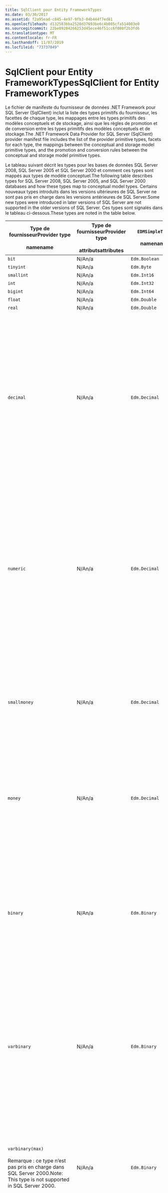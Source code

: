 ```yaml
---
title: SqlClient pour Entity FrameworkTypes
ms.date: 03/30/2017
ms.assetid: f2a95ead-c845-4e97-9fb3-04b444f7ed81
ms.openlocfilehash: d132583bba2520d37693be6c4b085cfa514003e0
ms.sourcegitcommit: 22be09204266253d45ece46f51cc6f080f2b3fd6
ms.translationtype: MT
ms.contentlocale: fr-FR
ms.lasthandoff: 11/07/2019
ms.locfileid: "73737849"
---
```

# <a name="sqlclient-for-entity-frameworktypes"></a><span data-ttu-id="7ddc2-102">SqlClient pour Entity FrameworkTypes</span><span class="sxs-lookup"><span data-stu-id="7ddc2-102">SqlClient for Entity FrameworkTypes</span></span>
<span data-ttu-id="7ddc2-103">Le fichier de manifeste du fournisseur de données .NET Framework pour SQL Server (SqlClient) inclut la liste des types primitifs du fournisseur, les facettes de chaque type, les mappages entre les types primitifs des modèles conceptuels et de stockage, ainsi que les règles de promotion et de conversion entre les types primitifs des modèles conceptuels et de stockage.</span><span class="sxs-lookup"><span data-stu-id="7ddc2-103">The .NET Framework Data Provider for SQL Server (SqlClient) provider manifest file includes the list of the provider primitive types, facets for each type, the mappings between the conceptual and storage model primitive types, and the promotion and conversion rules between the conceptual and storage model primitive types.</span></span>  
  
 <span data-ttu-id="7ddc2-104">Le tableau suivant décrit les types pour les bases de données SQL Server 2008, SQL Server 2005 et SQL Server 2000 et comment ces types sont mappés aux types de modèle conceptuel.</span><span class="sxs-lookup"><span data-stu-id="7ddc2-104">The following table describes types for SQL Server 2008, SQL Server 2005, and SQL Server 2000 databases and how these types map to conceptual model types.</span></span> <span data-ttu-id="7ddc2-105">Certains nouveaux types introduits dans les versions ultérieures de SQL Server ne sont pas pris en charge dans les versions antérieures de SQL Server.</span><span class="sxs-lookup"><span data-stu-id="7ddc2-105">Some new types were introduced in later versions of SQL Server are not supported in the older versions of SQL Server.</span></span> <span data-ttu-id="7ddc2-106">Ces types sont signalés dans le tableau ci-dessous.</span><span class="sxs-lookup"><span data-stu-id="7ddc2-106">These types are noted in the table below.</span></span>  
  
|<span data-ttu-id="7ddc2-107">Type de fournisseur</span><span class="sxs-lookup"><span data-stu-id="7ddc2-107">Provider type</span></span><br /><br /> <span data-ttu-id="7ddc2-108">name</span><span class="sxs-lookup"><span data-stu-id="7ddc2-108">name</span></span>|<span data-ttu-id="7ddc2-109">Type de fournisseur</span><span class="sxs-lookup"><span data-stu-id="7ddc2-109">Provider type</span></span><br /><br /> <span data-ttu-id="7ddc2-110">attributs</span><span class="sxs-lookup"><span data-stu-id="7ddc2-110">attributes</span></span>|`EDMSimpleType`<br /><br /> <span data-ttu-id="7ddc2-111">name</span><span class="sxs-lookup"><span data-stu-id="7ddc2-111">name</span></span>|<span data-ttu-id="7ddc2-112">Facettes</span><span class="sxs-lookup"><span data-stu-id="7ddc2-112">Facets</span></span>|  
|----------------------------|----------------------------------|------------------------------|------------|  
|`bit`|<span data-ttu-id="7ddc2-113">N/A</span><span class="sxs-lookup"><span data-stu-id="7ddc2-113">n/a</span></span>|`Edm.Boolean`|<span data-ttu-id="7ddc2-114">N/A</span><span class="sxs-lookup"><span data-stu-id="7ddc2-114">n/a</span></span>|  
|`tinyint`|<span data-ttu-id="7ddc2-115">N/A</span><span class="sxs-lookup"><span data-stu-id="7ddc2-115">n/a</span></span>|`Edm.Byte`|<span data-ttu-id="7ddc2-116">N/A</span><span class="sxs-lookup"><span data-stu-id="7ddc2-116">n/a</span></span>|  
|`smallint`|<span data-ttu-id="7ddc2-117">N/A</span><span class="sxs-lookup"><span data-stu-id="7ddc2-117">n/a</span></span>|`Edm.Int16`|<span data-ttu-id="7ddc2-118">N/A</span><span class="sxs-lookup"><span data-stu-id="7ddc2-118">n/a</span></span>|  
|`int`|<span data-ttu-id="7ddc2-119">N/A</span><span class="sxs-lookup"><span data-stu-id="7ddc2-119">n/a</span></span>|`Edm.Int32`|<span data-ttu-id="7ddc2-120">N/A</span><span class="sxs-lookup"><span data-stu-id="7ddc2-120">n/a</span></span>|  
|`bigint`|<span data-ttu-id="7ddc2-121">N/A</span><span class="sxs-lookup"><span data-stu-id="7ddc2-121">n/a</span></span>|`Edm.Int64`|<span data-ttu-id="7ddc2-122">N/A</span><span class="sxs-lookup"><span data-stu-id="7ddc2-122">n/a</span></span>|  
|`float`|<span data-ttu-id="7ddc2-123">N/A</span><span class="sxs-lookup"><span data-stu-id="7ddc2-123">n/a</span></span>|`Edm.Double`|<span data-ttu-id="7ddc2-124">N/A</span><span class="sxs-lookup"><span data-stu-id="7ddc2-124">n/a</span></span>|  
|`real`|<span data-ttu-id="7ddc2-125">N/A</span><span class="sxs-lookup"><span data-stu-id="7ddc2-125">n/a</span></span>|`Edm.Double`|<span data-ttu-id="7ddc2-126">N/A</span><span class="sxs-lookup"><span data-stu-id="7ddc2-126">n/a</span></span>|  
|`decimal`|<span data-ttu-id="7ddc2-127">N/A</span><span class="sxs-lookup"><span data-stu-id="7ddc2-127">n/a</span></span>|`Edm.Decimal`|<span data-ttu-id="7ddc2-128">Précision</span><span class="sxs-lookup"><span data-stu-id="7ddc2-128">Precision:</span></span><br /><br /> <span data-ttu-id="7ddc2-129">-Minimum : 1</span><span class="sxs-lookup"><span data-stu-id="7ddc2-129">- Minimum: 1</span></span><br /><br /> <span data-ttu-id="7ddc2-130">-Maximum : 38</span><span class="sxs-lookup"><span data-stu-id="7ddc2-130">- Maximum: 38</span></span><br /><br /> <span data-ttu-id="7ddc2-131">-Par défaut : 18</span><span class="sxs-lookup"><span data-stu-id="7ddc2-131">- Default: 18</span></span><br /><br /> <span data-ttu-id="7ddc2-132">-Constante : false</span><span class="sxs-lookup"><span data-stu-id="7ddc2-132">- Constant: False</span></span><br /><br /> <span data-ttu-id="7ddc2-133">Échelle</span><span class="sxs-lookup"><span data-stu-id="7ddc2-133">Scale:</span></span><br /><br /> <span data-ttu-id="7ddc2-134">-Minimum : 0</span><span class="sxs-lookup"><span data-stu-id="7ddc2-134">- Minimum: 0</span></span><br /><br /> <span data-ttu-id="7ddc2-135">-Maximum : 38</span><span class="sxs-lookup"><span data-stu-id="7ddc2-135">- Maximum: 38</span></span><br /><br /> <span data-ttu-id="7ddc2-136">-Valeur par défaut : 0</span><span class="sxs-lookup"><span data-stu-id="7ddc2-136">- Default: 0</span></span><br /><br /> <span data-ttu-id="7ddc2-137">-Constante : false</span><span class="sxs-lookup"><span data-stu-id="7ddc2-137">- Constant: False</span></span>|  
|`numeric`|<span data-ttu-id="7ddc2-138">N/A</span><span class="sxs-lookup"><span data-stu-id="7ddc2-138">n/a</span></span>|`Edm.Decimal`|<span data-ttu-id="7ddc2-139">Précision</span><span class="sxs-lookup"><span data-stu-id="7ddc2-139">Precision:</span></span><br /><br /> <span data-ttu-id="7ddc2-140">-Minimum : 1</span><span class="sxs-lookup"><span data-stu-id="7ddc2-140">- Minimum: 1</span></span><br /><br /> <span data-ttu-id="7ddc2-141">-Maximum : 38</span><span class="sxs-lookup"><span data-stu-id="7ddc2-141">- Maximum: 38</span></span><br /><br /> <span data-ttu-id="7ddc2-142">-Par défaut : 18</span><span class="sxs-lookup"><span data-stu-id="7ddc2-142">- Default: 18</span></span><br /><br /> <span data-ttu-id="7ddc2-143">-Constante : false</span><span class="sxs-lookup"><span data-stu-id="7ddc2-143">- Constant: False</span></span><br /><br /> <span data-ttu-id="7ddc2-144">Échelle</span><span class="sxs-lookup"><span data-stu-id="7ddc2-144">Scale:</span></span><br /><br /> <span data-ttu-id="7ddc2-145">-Minimum : 0</span><span class="sxs-lookup"><span data-stu-id="7ddc2-145">- Minimum: 0</span></span><br /><br /> <span data-ttu-id="7ddc2-146">-Maximum : 38</span><span class="sxs-lookup"><span data-stu-id="7ddc2-146">- Maximum: 38</span></span><br /><br /> <span data-ttu-id="7ddc2-147">-Valeur par défaut : 0</span><span class="sxs-lookup"><span data-stu-id="7ddc2-147">- Default: 0</span></span><br /><br /> <span data-ttu-id="7ddc2-148">-Constante : false</span><span class="sxs-lookup"><span data-stu-id="7ddc2-148">- Constant: False</span></span>|  
|`smallmoney`|<span data-ttu-id="7ddc2-149">N/A</span><span class="sxs-lookup"><span data-stu-id="7ddc2-149">n/a</span></span>|`Edm.Decimal`|<span data-ttu-id="7ddc2-150">Précision</span><span class="sxs-lookup"><span data-stu-id="7ddc2-150">Precision:</span></span><br /><br /> <span data-ttu-id="7ddc2-151">-Par défaut : 10</span><span class="sxs-lookup"><span data-stu-id="7ddc2-151">- Default: 10</span></span><br /><br /> <span data-ttu-id="7ddc2-152">-Constante : true</span><span class="sxs-lookup"><span data-stu-id="7ddc2-152">- Constant: True</span></span><br /><br /> <span data-ttu-id="7ddc2-153">Échelle</span><span class="sxs-lookup"><span data-stu-id="7ddc2-153">Scale:</span></span><br /><br /> <span data-ttu-id="7ddc2-154">-Valeur par défaut : 4</span><span class="sxs-lookup"><span data-stu-id="7ddc2-154">- Default: 4</span></span><br /><br /> <span data-ttu-id="7ddc2-155">-Constante : true</span><span class="sxs-lookup"><span data-stu-id="7ddc2-155">- Constant: True</span></span>|  
|`money`|<span data-ttu-id="7ddc2-156">N/A</span><span class="sxs-lookup"><span data-stu-id="7ddc2-156">n/a</span></span>|`Edm.Decimal`|<span data-ttu-id="7ddc2-157">Précision</span><span class="sxs-lookup"><span data-stu-id="7ddc2-157">Precision:</span></span><br /><br /> <span data-ttu-id="7ddc2-158">-Par défaut : 19</span><span class="sxs-lookup"><span data-stu-id="7ddc2-158">- Default: 19</span></span><br /><br /> <span data-ttu-id="7ddc2-159">-Constante : true</span><span class="sxs-lookup"><span data-stu-id="7ddc2-159">- Constant: True</span></span><br /><br /> <span data-ttu-id="7ddc2-160">Échelle</span><span class="sxs-lookup"><span data-stu-id="7ddc2-160">Scale:</span></span><br /><br /> <span data-ttu-id="7ddc2-161">-Valeur par défaut : 4</span><span class="sxs-lookup"><span data-stu-id="7ddc2-161">- Default: 4</span></span><br /><br /> <span data-ttu-id="7ddc2-162">-Constante : true</span><span class="sxs-lookup"><span data-stu-id="7ddc2-162">- Constant: True</span></span>|  
|`binary`|<span data-ttu-id="7ddc2-163">N/A</span><span class="sxs-lookup"><span data-stu-id="7ddc2-163">n/a</span></span>|`Edm.Binary`|<span data-ttu-id="7ddc2-164">MaxLength</span><span class="sxs-lookup"><span data-stu-id="7ddc2-164">MaxLength:</span></span><br /><br /> <span data-ttu-id="7ddc2-165">-Minimum : 1</span><span class="sxs-lookup"><span data-stu-id="7ddc2-165">- Minimum: 1</span></span><br /><br /> <span data-ttu-id="7ddc2-166">-Maximum : 8000</span><span class="sxs-lookup"><span data-stu-id="7ddc2-166">- Maximum: 8000</span></span><br /><br /> <span data-ttu-id="7ddc2-167">-Par défaut : 8000</span><span class="sxs-lookup"><span data-stu-id="7ddc2-167">- Default: 8000</span></span><br /><br /> <span data-ttu-id="7ddc2-168">-Constante : false</span><span class="sxs-lookup"><span data-stu-id="7ddc2-168">- Constant: False</span></span><br /><br /> <span data-ttu-id="7ddc2-169">Multiple</span><span class="sxs-lookup"><span data-stu-id="7ddc2-169">FixedLength:</span></span><br /><br /> <span data-ttu-id="7ddc2-170">-Valeur par défaut : true</span><span class="sxs-lookup"><span data-stu-id="7ddc2-170">- Default: True</span></span><br /><br /> <span data-ttu-id="7ddc2-171">-Constante : true</span><span class="sxs-lookup"><span data-stu-id="7ddc2-171">- Constant: True</span></span>|  
|`varbinary`|<span data-ttu-id="7ddc2-172">N/A</span><span class="sxs-lookup"><span data-stu-id="7ddc2-172">n/a</span></span>|`Edm.Binary`|<span data-ttu-id="7ddc2-173">MaxLength</span><span class="sxs-lookup"><span data-stu-id="7ddc2-173">MaxLength:</span></span><br /><br /> <span data-ttu-id="7ddc2-174">-Minimum : 1</span><span class="sxs-lookup"><span data-stu-id="7ddc2-174">- Minimum: 1</span></span><br /><br /> <span data-ttu-id="7ddc2-175">-Maximum : 8000</span><span class="sxs-lookup"><span data-stu-id="7ddc2-175">- Maximum: 8000</span></span><br /><br /> <span data-ttu-id="7ddc2-176">-Par défaut : 8000</span><span class="sxs-lookup"><span data-stu-id="7ddc2-176">- Default: 8000</span></span><br /><br /> <span data-ttu-id="7ddc2-177">-Constante : false</span><span class="sxs-lookup"><span data-stu-id="7ddc2-177">- Constant: False</span></span><br /><br /> <span data-ttu-id="7ddc2-178">Multiple</span><span class="sxs-lookup"><span data-stu-id="7ddc2-178">FixedLength:</span></span><br /><br /> <span data-ttu-id="7ddc2-179">-Valeur par défaut : false</span><span class="sxs-lookup"><span data-stu-id="7ddc2-179">- Default: False</span></span><br /><br /> <span data-ttu-id="7ddc2-180">-Constante : true</span><span class="sxs-lookup"><span data-stu-id="7ddc2-180">- Constant: True</span></span>|  
|`varbinary(max)`<br /><br /> <span data-ttu-id="7ddc2-181">Remarque : ce type n’est pas pris en charge dans SQL Server 2000.</span><span class="sxs-lookup"><span data-stu-id="7ddc2-181">Note: This type is not supported in SQL Server 2000.</span></span>|<span data-ttu-id="7ddc2-182">N/A</span><span class="sxs-lookup"><span data-stu-id="7ddc2-182">n/a</span></span>|`Edm.Binary`|<span data-ttu-id="7ddc2-183">MaxLength</span><span class="sxs-lookup"><span data-stu-id="7ddc2-183">MaxLength:</span></span><br /><br /> <span data-ttu-id="7ddc2-184">-Par défaut : 214748364780</span><span class="sxs-lookup"><span data-stu-id="7ddc2-184">- Default: 214748364780</span></span><br /><br /> <span data-ttu-id="7ddc2-185">-Constante : true</span><span class="sxs-lookup"><span data-stu-id="7ddc2-185">- Constant: True</span></span><br /><br /> <span data-ttu-id="7ddc2-186">Multiple</span><span class="sxs-lookup"><span data-stu-id="7ddc2-186">FixedLength:</span></span><br /><br /> <span data-ttu-id="7ddc2-187">-Valeur par défaut : false</span><span class="sxs-lookup"><span data-stu-id="7ddc2-187">- Default: False</span></span><br /><br /> <span data-ttu-id="7ddc2-188">-Constante : true</span><span class="sxs-lookup"><span data-stu-id="7ddc2-188">- Constant: True</span></span>|  
|`image`|<span data-ttu-id="7ddc2-189">N/A</span><span class="sxs-lookup"><span data-stu-id="7ddc2-189">n/a</span></span>|`Edm.Binary`|<span data-ttu-id="7ddc2-190">MaxLength</span><span class="sxs-lookup"><span data-stu-id="7ddc2-190">MaxLength:</span></span><br /><br /> <span data-ttu-id="7ddc2-191">-Par défaut : 2147483647</span><span class="sxs-lookup"><span data-stu-id="7ddc2-191">- Default: 2147483647</span></span><br /><br /> <span data-ttu-id="7ddc2-192">-Constante : true</span><span class="sxs-lookup"><span data-stu-id="7ddc2-192">- Constant: True</span></span><br /><br /> <span data-ttu-id="7ddc2-193">Multiple</span><span class="sxs-lookup"><span data-stu-id="7ddc2-193">FixedLength:</span></span><br /><br /> <span data-ttu-id="7ddc2-194">-Valeur par défaut : false</span><span class="sxs-lookup"><span data-stu-id="7ddc2-194">- Default: False</span></span><br /><br /> <span data-ttu-id="7ddc2-195">-Constante : true</span><span class="sxs-lookup"><span data-stu-id="7ddc2-195">- Constant: True</span></span>|  
|`timestamp`|<span data-ttu-id="7ddc2-196">N/A</span><span class="sxs-lookup"><span data-stu-id="7ddc2-196">n/a</span></span>|`Edm.Binary`|<span data-ttu-id="7ddc2-197">MaxLength</span><span class="sxs-lookup"><span data-stu-id="7ddc2-197">MaxLength:</span></span><br /><br /> <span data-ttu-id="7ddc2-198">-Valeur par défaut : 8</span><span class="sxs-lookup"><span data-stu-id="7ddc2-198">- Default: 8</span></span><br /><br /> <span data-ttu-id="7ddc2-199">-Constante : true</span><span class="sxs-lookup"><span data-stu-id="7ddc2-199">- Constant: True</span></span><br /><br /> <span data-ttu-id="7ddc2-200">Multiple</span><span class="sxs-lookup"><span data-stu-id="7ddc2-200">FixedLength:</span></span><br /><br /> <span data-ttu-id="7ddc2-201">-Valeur par défaut : true</span><span class="sxs-lookup"><span data-stu-id="7ddc2-201">- Default: True</span></span><br /><br /> <span data-ttu-id="7ddc2-202">-Constante : true</span><span class="sxs-lookup"><span data-stu-id="7ddc2-202">- Constant: True</span></span>|  
|`rowversion`|<span data-ttu-id="7ddc2-203">N/A</span><span class="sxs-lookup"><span data-stu-id="7ddc2-203">n/a</span></span>|`Edm.Binary`|<span data-ttu-id="7ddc2-204">MaxLength</span><span class="sxs-lookup"><span data-stu-id="7ddc2-204">MaxLength:</span></span><br /><br /> <span data-ttu-id="7ddc2-205">-Valeur par défaut : 8</span><span class="sxs-lookup"><span data-stu-id="7ddc2-205">- Default: 8</span></span><br /><br /> <span data-ttu-id="7ddc2-206">-Constante : true</span><span class="sxs-lookup"><span data-stu-id="7ddc2-206">- Constant: True</span></span><br /><br /> <span data-ttu-id="7ddc2-207">Multiple</span><span class="sxs-lookup"><span data-stu-id="7ddc2-207">FixedLength:</span></span><br /><br /> <span data-ttu-id="7ddc2-208">-Valeur par défaut : true</span><span class="sxs-lookup"><span data-stu-id="7ddc2-208">- Default: True</span></span><br /><br /> <span data-ttu-id="7ddc2-209">-Constante : true</span><span class="sxs-lookup"><span data-stu-id="7ddc2-209">- Constant: True</span></span>|  
|`smalldatetime`|<span data-ttu-id="7ddc2-210">N/A</span><span class="sxs-lookup"><span data-stu-id="7ddc2-210">n/a</span></span>|`Edm.DateTime`|<span data-ttu-id="7ddc2-211">Précision</span><span class="sxs-lookup"><span data-stu-id="7ddc2-211">Precision:</span></span><br /><br /> <span data-ttu-id="7ddc2-212">-Valeur par défaut : 0</span><span class="sxs-lookup"><span data-stu-id="7ddc2-212">- Default: 0</span></span><br /><br /> <span data-ttu-id="7ddc2-213">-Constante : true</span><span class="sxs-lookup"><span data-stu-id="7ddc2-213">- Constant: True</span></span>|  
|`datetime`|<span data-ttu-id="7ddc2-214">N/A</span><span class="sxs-lookup"><span data-stu-id="7ddc2-214">n/a</span></span>|`Edm.DateTime`|<span data-ttu-id="7ddc2-215">Précision</span><span class="sxs-lookup"><span data-stu-id="7ddc2-215">Precision:</span></span><br /><br /> <span data-ttu-id="7ddc2-216">-Par défaut : 3</span><span class="sxs-lookup"><span data-stu-id="7ddc2-216">- Default: 3</span></span><br /><br /> <span data-ttu-id="7ddc2-217">-Constante : true</span><span class="sxs-lookup"><span data-stu-id="7ddc2-217">- Constant: True</span></span>|  
|`date`<br /><br /> <span data-ttu-id="7ddc2-218">Remarque : ce type n’est pas pris en charge dans les SQL Server 2005 et SQL Server 2000.</span><span class="sxs-lookup"><span data-stu-id="7ddc2-218">Note: This type is not supported in SQL Server 2005 and SQL Server 2000.</span></span>|<span data-ttu-id="7ddc2-219">N/A</span><span class="sxs-lookup"><span data-stu-id="7ddc2-219">n/a</span></span>|`Edm.DateTime`|<span data-ttu-id="7ddc2-220">Précision</span><span class="sxs-lookup"><span data-stu-id="7ddc2-220">Precision:</span></span><br /><br /> <span data-ttu-id="7ddc2-221">-Valeur par défaut : 0</span><span class="sxs-lookup"><span data-stu-id="7ddc2-221">- Default: 0</span></span><br /><br /> <span data-ttu-id="7ddc2-222">-Constante : false</span><span class="sxs-lookup"><span data-stu-id="7ddc2-222">- Constant: False</span></span>|  
|`time`<br /><br /> <span data-ttu-id="7ddc2-223">Remarque : ce type n’est pas pris en charge dans les SQL Server 2005 et SQL Server 2000.</span><span class="sxs-lookup"><span data-stu-id="7ddc2-223">Note: This type is not supported in SQL Server 2005 and SQL Server 2000.</span></span>|<span data-ttu-id="7ddc2-224">N/A</span><span class="sxs-lookup"><span data-stu-id="7ddc2-224">n/a</span></span>|`Edm.Time`|<span data-ttu-id="7ddc2-225">Précision</span><span class="sxs-lookup"><span data-stu-id="7ddc2-225">Precision:</span></span><br /><br /> <span data-ttu-id="7ddc2-226">-Valeur par défaut : 7</span><span class="sxs-lookup"><span data-stu-id="7ddc2-226">- Default: 7</span></span><br /><br /> <span data-ttu-id="7ddc2-227">-Constante : false</span><span class="sxs-lookup"><span data-stu-id="7ddc2-227">- Constant: False</span></span>|  
|`datetime2`<br /><br /> <span data-ttu-id="7ddc2-228">Remarque : ce type n’est pas pris en charge dans les SQL Server 2005 et SQL Server 2000.</span><span class="sxs-lookup"><span data-stu-id="7ddc2-228">Note: This type is not supported in SQL Server 2005 and SQL Server 2000.</span></span>|<span data-ttu-id="7ddc2-229">N/A</span><span class="sxs-lookup"><span data-stu-id="7ddc2-229">n/a</span></span>|`Edm.DateTime`|<span data-ttu-id="7ddc2-230">Précision</span><span class="sxs-lookup"><span data-stu-id="7ddc2-230">Precision:</span></span><br /><br /> <span data-ttu-id="7ddc2-231">-Valeur par défaut : 7</span><span class="sxs-lookup"><span data-stu-id="7ddc2-231">- Default: 7</span></span><br /><br /> <span data-ttu-id="7ddc2-232">-Constante : false</span><span class="sxs-lookup"><span data-stu-id="7ddc2-232">- Constant: False</span></span>|  
|`datetimeoffset`<br /><br /> <span data-ttu-id="7ddc2-233">Remarque : ce type n’est pas pris en charge dans les SQL Server 2005 et SQL Server 2000.</span><span class="sxs-lookup"><span data-stu-id="7ddc2-233">Note: This type is not supported in SQL Server 2005 and SQL Server 2000.</span></span>|<span data-ttu-id="7ddc2-234">N/A</span><span class="sxs-lookup"><span data-stu-id="7ddc2-234">n/a</span></span>|`Edm.DateTimeOffset`|<span data-ttu-id="7ddc2-235">Précision</span><span class="sxs-lookup"><span data-stu-id="7ddc2-235">Precision:</span></span><br /><br /> <span data-ttu-id="7ddc2-236">-Valeur par défaut : 7</span><span class="sxs-lookup"><span data-stu-id="7ddc2-236">- Default: 7</span></span><br /><br /> <span data-ttu-id="7ddc2-237">-Constante : false</span><span class="sxs-lookup"><span data-stu-id="7ddc2-237">- Constant: False</span></span>|  
|`nvarchar`<br /><br /> <span data-ttu-id="7ddc2-238">Remarque : ce type n’est pas pris en charge dans SQL Server 2000.</span><span class="sxs-lookup"><span data-stu-id="7ddc2-238">Note: This type is not supported in SQL Server 2000.</span></span>|<span data-ttu-id="7ddc2-239">N/A</span><span class="sxs-lookup"><span data-stu-id="7ddc2-239">n/a</span></span>|`Edm.String`|<span data-ttu-id="7ddc2-240">MaxLength</span><span class="sxs-lookup"><span data-stu-id="7ddc2-240">MaxLength:</span></span><br /><br /> <span data-ttu-id="7ddc2-241">-Minimum : 1</span><span class="sxs-lookup"><span data-stu-id="7ddc2-241">- Minimum: 1</span></span><br /><br /> <span data-ttu-id="7ddc2-242">-Maximum : 4000</span><span class="sxs-lookup"><span data-stu-id="7ddc2-242">- Maximum: 4000</span></span><br /><br /> <span data-ttu-id="7ddc2-243">-Par défaut : 4000</span><span class="sxs-lookup"><span data-stu-id="7ddc2-243">- Default: 4000</span></span><br /><br /> <span data-ttu-id="7ddc2-244">-Constante : false</span><span class="sxs-lookup"><span data-stu-id="7ddc2-244">- Constant: False</span></span><br /><br /> <span data-ttu-id="7ddc2-245">Unicode :</span><span class="sxs-lookup"><span data-stu-id="7ddc2-245">Unicode:</span></span><br /><br /> <span data-ttu-id="7ddc2-246">-Valeur par défaut : true</span><span class="sxs-lookup"><span data-stu-id="7ddc2-246">- Default: True</span></span><br /><br /> <span data-ttu-id="7ddc2-247">-Constante : true</span><span class="sxs-lookup"><span data-stu-id="7ddc2-247">- Constant: True</span></span><br /><br /> <span data-ttu-id="7ddc2-248">Multiple</span><span class="sxs-lookup"><span data-stu-id="7ddc2-248">FixedLength:</span></span><br /><br /> <span data-ttu-id="7ddc2-249">-Valeur par défaut : false</span><span class="sxs-lookup"><span data-stu-id="7ddc2-249">- Default: False</span></span><br /><br /> <span data-ttu-id="7ddc2-250">-Constante : true</span><span class="sxs-lookup"><span data-stu-id="7ddc2-250">- Constant: True</span></span>|  
|`varchar`<br /><br /> <span data-ttu-id="7ddc2-251">Remarque : ce type n’est pas pris en charge dans SQL Server 2000.</span><span class="sxs-lookup"><span data-stu-id="7ddc2-251">Note: This type is not supported in SQL Server 2000.</span></span>|<span data-ttu-id="7ddc2-252">N/A</span><span class="sxs-lookup"><span data-stu-id="7ddc2-252">n/a</span></span>|`Edm.String`|<span data-ttu-id="7ddc2-253">MaxLength</span><span class="sxs-lookup"><span data-stu-id="7ddc2-253">MaxLength:</span></span><br /><br /> <span data-ttu-id="7ddc2-254">-Minimum : 1</span><span class="sxs-lookup"><span data-stu-id="7ddc2-254">- Minimum: 1</span></span><br /><br /> <span data-ttu-id="7ddc2-255">-Maximum : 8000</span><span class="sxs-lookup"><span data-stu-id="7ddc2-255">- Maximum: 8000</span></span><br /><br /> <span data-ttu-id="7ddc2-256">-Par défaut : 8000</span><span class="sxs-lookup"><span data-stu-id="7ddc2-256">- Default: 8000</span></span><br /><br /> <span data-ttu-id="7ddc2-257">-Constante : false</span><span class="sxs-lookup"><span data-stu-id="7ddc2-257">- Constant: False</span></span><br /><br /> <span data-ttu-id="7ddc2-258">Unicode :</span><span class="sxs-lookup"><span data-stu-id="7ddc2-258">Unicode:</span></span><br /><br /> <span data-ttu-id="7ddc2-259">-Valeur par défaut : false</span><span class="sxs-lookup"><span data-stu-id="7ddc2-259">- Default: False</span></span><br /><br /> <span data-ttu-id="7ddc2-260">-Constante : true</span><span class="sxs-lookup"><span data-stu-id="7ddc2-260">- Constant: True</span></span><br /><br /> <span data-ttu-id="7ddc2-261">Multiple</span><span class="sxs-lookup"><span data-stu-id="7ddc2-261">FixedLength:</span></span><br /><br /> <span data-ttu-id="7ddc2-262">-Valeur par défaut : false</span><span class="sxs-lookup"><span data-stu-id="7ddc2-262">- Default: False</span></span><br /><br /> <span data-ttu-id="7ddc2-263">-Constante : true</span><span class="sxs-lookup"><span data-stu-id="7ddc2-263">- Constant: True</span></span>|  
|`char`|<span data-ttu-id="7ddc2-264">N/A</span><span class="sxs-lookup"><span data-stu-id="7ddc2-264">n/a</span></span>|`Edm.String`|<span data-ttu-id="7ddc2-265">MaxLength</span><span class="sxs-lookup"><span data-stu-id="7ddc2-265">MaxLength:</span></span><br /><br /> <span data-ttu-id="7ddc2-266">-Minimum : 1</span><span class="sxs-lookup"><span data-stu-id="7ddc2-266">- Minimum: 1</span></span><br /><br /> <span data-ttu-id="7ddc2-267">-Maximum : 8000</span><span class="sxs-lookup"><span data-stu-id="7ddc2-267">- Maximum: 8000</span></span><br /><br /> <span data-ttu-id="7ddc2-268">-Par défaut : 8000</span><span class="sxs-lookup"><span data-stu-id="7ddc2-268">- Default: 8000</span></span><br /><br /> <span data-ttu-id="7ddc2-269">-Constante : false</span><span class="sxs-lookup"><span data-stu-id="7ddc2-269">- Constant: False</span></span><br /><br /> <span data-ttu-id="7ddc2-270">Unicode :</span><span class="sxs-lookup"><span data-stu-id="7ddc2-270">Unicode:</span></span><br /><br /> <span data-ttu-id="7ddc2-271">-Valeur par défaut : false</span><span class="sxs-lookup"><span data-stu-id="7ddc2-271">- Default: False</span></span><br /><br /> <span data-ttu-id="7ddc2-272">-Constante : true</span><span class="sxs-lookup"><span data-stu-id="7ddc2-272">- Constant: True</span></span><br /><br /> <span data-ttu-id="7ddc2-273">Multiple</span><span class="sxs-lookup"><span data-stu-id="7ddc2-273">FixedLength:</span></span><br /><br /> <span data-ttu-id="7ddc2-274">-Valeur par défaut : true</span><span class="sxs-lookup"><span data-stu-id="7ddc2-274">- Default: True</span></span><br /><br /> <span data-ttu-id="7ddc2-275">-Constante : true</span><span class="sxs-lookup"><span data-stu-id="7ddc2-275">- Constant: True</span></span>|  
|`nchar`|<span data-ttu-id="7ddc2-276">N/A</span><span class="sxs-lookup"><span data-stu-id="7ddc2-276">n/a</span></span>|`Edm.String`|<span data-ttu-id="7ddc2-277">MaxLength</span><span class="sxs-lookup"><span data-stu-id="7ddc2-277">MaxLength:</span></span><br /><br /> <span data-ttu-id="7ddc2-278">-Minimum : 1</span><span class="sxs-lookup"><span data-stu-id="7ddc2-278">- Minimum: 1</span></span><br /><br /> <span data-ttu-id="7ddc2-279">-Maximum : 4000</span><span class="sxs-lookup"><span data-stu-id="7ddc2-279">- Maximum: 4000</span></span><br /><br /> <span data-ttu-id="7ddc2-280">-Par défaut : 4000</span><span class="sxs-lookup"><span data-stu-id="7ddc2-280">- Default: 4000</span></span><br /><br /> <span data-ttu-id="7ddc2-281">-Constante : false</span><span class="sxs-lookup"><span data-stu-id="7ddc2-281">- Constant: False</span></span><br /><br /> <span data-ttu-id="7ddc2-282">Unicode :</span><span class="sxs-lookup"><span data-stu-id="7ddc2-282">Unicode:</span></span><br /><br /> <span data-ttu-id="7ddc2-283">-Valeur par défaut : true</span><span class="sxs-lookup"><span data-stu-id="7ddc2-283">- Default: True</span></span><br /><br /> <span data-ttu-id="7ddc2-284">-Constante : true</span><span class="sxs-lookup"><span data-stu-id="7ddc2-284">- Constant: True</span></span><br /><br /> <span data-ttu-id="7ddc2-285">Multiple</span><span class="sxs-lookup"><span data-stu-id="7ddc2-285">FixedLength:</span></span><br /><br /> <span data-ttu-id="7ddc2-286">-Valeur par défaut : true</span><span class="sxs-lookup"><span data-stu-id="7ddc2-286">- Default: True</span></span><br /><br /> <span data-ttu-id="7ddc2-287">-Constante : true</span><span class="sxs-lookup"><span data-stu-id="7ddc2-287">- Constant: True</span></span>|  
|<span data-ttu-id="7ddc2-288">`varchar`(`max`)</span><span class="sxs-lookup"><span data-stu-id="7ddc2-288">`varchar`(`max`)</span></span>|<span data-ttu-id="7ddc2-289">N/A</span><span class="sxs-lookup"><span data-stu-id="7ddc2-289">n/a</span></span>|`Edm.String`|<span data-ttu-id="7ddc2-290">MaxLength</span><span class="sxs-lookup"><span data-stu-id="7ddc2-290">MaxLength:</span></span><br /><br /> <span data-ttu-id="7ddc2-291">-Par défaut : 2147483647</span><span class="sxs-lookup"><span data-stu-id="7ddc2-291">- Default: 2147483647</span></span><br /><br /> <span data-ttu-id="7ddc2-292">-Constante : true</span><span class="sxs-lookup"><span data-stu-id="7ddc2-292">- Constant: True</span></span><br /><br /> <span data-ttu-id="7ddc2-293">Unicode :</span><span class="sxs-lookup"><span data-stu-id="7ddc2-293">Unicode:</span></span><br /><br /> <span data-ttu-id="7ddc2-294">-Valeur par défaut : false</span><span class="sxs-lookup"><span data-stu-id="7ddc2-294">- Default: False</span></span><br /><br /> <span data-ttu-id="7ddc2-295">-Constante : true</span><span class="sxs-lookup"><span data-stu-id="7ddc2-295">- Constant: True</span></span><br /><br /> <span data-ttu-id="7ddc2-296">Multiple</span><span class="sxs-lookup"><span data-stu-id="7ddc2-296">FixedLength:</span></span><br /><br /> <span data-ttu-id="7ddc2-297">-Valeur par défaut : false</span><span class="sxs-lookup"><span data-stu-id="7ddc2-297">- Default: False</span></span><br /><br /> <span data-ttu-id="7ddc2-298">-Constante : true</span><span class="sxs-lookup"><span data-stu-id="7ddc2-298">- Constant: True</span></span>|  
|<span data-ttu-id="7ddc2-299">`nvarchar`(`max`)</span><span class="sxs-lookup"><span data-stu-id="7ddc2-299">`nvarchar`(`max`)</span></span>|<span data-ttu-id="7ddc2-300">N/A</span><span class="sxs-lookup"><span data-stu-id="7ddc2-300">n/a</span></span>|`Edm.String`|<span data-ttu-id="7ddc2-301">MaxLength</span><span class="sxs-lookup"><span data-stu-id="7ddc2-301">MaxLength:</span></span><br /><br /> <span data-ttu-id="7ddc2-302">-Par défaut : 1073741823</span><span class="sxs-lookup"><span data-stu-id="7ddc2-302">- Default: 1073741823</span></span><br /><br /> <span data-ttu-id="7ddc2-303">-Constante : true</span><span class="sxs-lookup"><span data-stu-id="7ddc2-303">- Constant: True</span></span><br /><br /> <span data-ttu-id="7ddc2-304">Unicode :</span><span class="sxs-lookup"><span data-stu-id="7ddc2-304">Unicode:</span></span><br /><br /> <span data-ttu-id="7ddc2-305">-Valeur par défaut : true</span><span class="sxs-lookup"><span data-stu-id="7ddc2-305">- Default: True</span></span><br /><br /> <span data-ttu-id="7ddc2-306">-Constante : true</span><span class="sxs-lookup"><span data-stu-id="7ddc2-306">- Constant: True</span></span><br /><br /> <span data-ttu-id="7ddc2-307">Multiple</span><span class="sxs-lookup"><span data-stu-id="7ddc2-307">FixedLength:</span></span><br /><br /> <span data-ttu-id="7ddc2-308">-Valeur par défaut : false</span><span class="sxs-lookup"><span data-stu-id="7ddc2-308">- Default: False</span></span><br /><br /> <span data-ttu-id="7ddc2-309">-Constante : true</span><span class="sxs-lookup"><span data-stu-id="7ddc2-309">- Constant: True</span></span>|  
|`ntext`|<span data-ttu-id="7ddc2-310">Égal comparable : faux</span><span class="sxs-lookup"><span data-stu-id="7ddc2-310">Equal comparable: False</span></span><br /><br /> <span data-ttu-id="7ddc2-311">Ordre comparable : faux</span><span class="sxs-lookup"><span data-stu-id="7ddc2-311">Order comparable: False</span></span>|`Edm.String`|<span data-ttu-id="7ddc2-312">MaxLength</span><span class="sxs-lookup"><span data-stu-id="7ddc2-312">MaxLength:</span></span><br /><br /> <span data-ttu-id="7ddc2-313">-Par défaut : 1073741823</span><span class="sxs-lookup"><span data-stu-id="7ddc2-313">- Default: 1073741823</span></span><br /><br /> <span data-ttu-id="7ddc2-314">-Constante : true</span><span class="sxs-lookup"><span data-stu-id="7ddc2-314">- Constant: True</span></span><br /><br /> <span data-ttu-id="7ddc2-315">Unicode :</span><span class="sxs-lookup"><span data-stu-id="7ddc2-315">Unicode:</span></span><br /><br /> <span data-ttu-id="7ddc2-316">-Valeur par défaut : false</span><span class="sxs-lookup"><span data-stu-id="7ddc2-316">- Default: False</span></span><br /><br /> <span data-ttu-id="7ddc2-317">-Constante : true</span><span class="sxs-lookup"><span data-stu-id="7ddc2-317">- Constant: True</span></span><br /><br /> <span data-ttu-id="7ddc2-318">Multiple</span><span class="sxs-lookup"><span data-stu-id="7ddc2-318">FixedLength:</span></span><br /><br /> <span data-ttu-id="7ddc2-319">-Valeur par défaut : false</span><span class="sxs-lookup"><span data-stu-id="7ddc2-319">- Default: False</span></span><br /><br /> <span data-ttu-id="7ddc2-320">-Constante : true</span><span class="sxs-lookup"><span data-stu-id="7ddc2-320">- Constant: True</span></span>|  
|`text`|<span data-ttu-id="7ddc2-321">Égal comparable : faux</span><span class="sxs-lookup"><span data-stu-id="7ddc2-321">Equal comparable: False</span></span><br /><br /> <span data-ttu-id="7ddc2-322">Ordre comparable : faux</span><span class="sxs-lookup"><span data-stu-id="7ddc2-322">Order comparable: False</span></span>|`Edm.String`|<span data-ttu-id="7ddc2-323">MaxLength</span><span class="sxs-lookup"><span data-stu-id="7ddc2-323">MaxLength:</span></span><br /><br /> <span data-ttu-id="7ddc2-324">-Par défaut : 2147483647</span><span class="sxs-lookup"><span data-stu-id="7ddc2-324">- Default: 2147483647</span></span><br /><br /> <span data-ttu-id="7ddc2-325">-Constante : true</span><span class="sxs-lookup"><span data-stu-id="7ddc2-325">- Constant: True</span></span><br /><br /> <span data-ttu-id="7ddc2-326">Unicode :</span><span class="sxs-lookup"><span data-stu-id="7ddc2-326">Unicode:</span></span><br /><br /> <span data-ttu-id="7ddc2-327">-Valeur par défaut : false</span><span class="sxs-lookup"><span data-stu-id="7ddc2-327">- Default: False</span></span><br /><br /> <span data-ttu-id="7ddc2-328">-Constante : true</span><span class="sxs-lookup"><span data-stu-id="7ddc2-328">- Constant: True</span></span><br /><br /> <span data-ttu-id="7ddc2-329">Multiple</span><span class="sxs-lookup"><span data-stu-id="7ddc2-329">FixedLength:</span></span><br /><br /> <span data-ttu-id="7ddc2-330">-Valeur par défaut : false</span><span class="sxs-lookup"><span data-stu-id="7ddc2-330">- Default: False</span></span><br /><br /> <span data-ttu-id="7ddc2-331">-Constante : true</span><span class="sxs-lookup"><span data-stu-id="7ddc2-331">- Constant: True</span></span>|  
|`Unique`<br /><br /> `identifier`|<span data-ttu-id="7ddc2-332">Égal comparable : true</span><span class="sxs-lookup"><span data-stu-id="7ddc2-332">Equal comparable: True</span></span><br /><br /> <span data-ttu-id="7ddc2-333">Classement comparable : true</span><span class="sxs-lookup"><span data-stu-id="7ddc2-333">Order comparable: True</span></span>|`Edm.Guid`|<span data-ttu-id="7ddc2-334">N/A</span><span class="sxs-lookup"><span data-stu-id="7ddc2-334">n/a</span></span>|  
|`xml`|<span data-ttu-id="7ddc2-335">Égal comparable : faux</span><span class="sxs-lookup"><span data-stu-id="7ddc2-335">Equal comparable: False</span></span><br /><br /> <span data-ttu-id="7ddc2-336">Ordre comparable : faux</span><span class="sxs-lookup"><span data-stu-id="7ddc2-336">Order comparable: False</span></span>|`Edm.String`|<span data-ttu-id="7ddc2-337">MaxLength</span><span class="sxs-lookup"><span data-stu-id="7ddc2-337">MaxLength:</span></span><br /><br /> <span data-ttu-id="7ddc2-338">-Par défaut : 1073741823</span><span class="sxs-lookup"><span data-stu-id="7ddc2-338">- Default: 1073741823</span></span><br /><br /> <span data-ttu-id="7ddc2-339">-Constante : true</span><span class="sxs-lookup"><span data-stu-id="7ddc2-339">- Constant: True</span></span><br /><br /> <span data-ttu-id="7ddc2-340">Unicode :</span><span class="sxs-lookup"><span data-stu-id="7ddc2-340">Unicode:</span></span><br /><br /> <span data-ttu-id="7ddc2-341">-Valeur par défaut : true</span><span class="sxs-lookup"><span data-stu-id="7ddc2-341">- Default: True</span></span><br /><br /> <span data-ttu-id="7ddc2-342">-Constante : true</span><span class="sxs-lookup"><span data-stu-id="7ddc2-342">- Constant: True</span></span><br /><br /> <span data-ttu-id="7ddc2-343">Multiple</span><span class="sxs-lookup"><span data-stu-id="7ddc2-343">FixedLength:</span></span><br /><br /> <span data-ttu-id="7ddc2-344">-Valeur par défaut : false</span><span class="sxs-lookup"><span data-stu-id="7ddc2-344">- Default: False</span></span><br /><br /> <span data-ttu-id="7ddc2-345">-Constante : true</span><span class="sxs-lookup"><span data-stu-id="7ddc2-345">- Constant: True</span></span>|  
  
## <a name="see-also"></a><span data-ttu-id="7ddc2-346">Voir aussi</span><span class="sxs-lookup"><span data-stu-id="7ddc2-346">See also</span></span>

- [<span data-ttu-id="7ddc2-347">Spécifications CSDL, SSDL et MSL</span><span class="sxs-lookup"><span data-stu-id="7ddc2-347">CSDL, SSDL, and MSL Specifications</span></span>](/ef/ef6/modeling/designer/advanced/edmx/csdl-spec)
